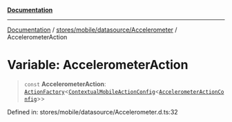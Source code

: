 [**Documentation**](../../../../../index.md)

***

[Documentation](../../../../../index.md) / [stores/mobile/datasource/Accelerometer](../index.md) / AccelerometerAction

# Variable: AccelerometerAction

> `const` **AccelerometerAction**: [`ActionFactory`](../../../../../api/action/ActionRegistry/interfaces/ActionFactory.md)\<[`ContextualMobileActionConfig`](../../../api/MobileAction/interfaces/ContextualMobileActionConfig.md)\<[`AccelerometerActionConfig`](../interfaces/AccelerometerActionConfig.md)\>\>

Defined in: stores/mobile/datasource/Accelerometer.d.ts:32
